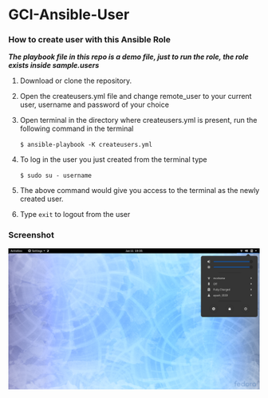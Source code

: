# GCI-Ansible-User
### How to create user with this Ansible Role

___The playbook file in this repo is a demo file, just to run the role, the role exists inside sample.users___

1. Download or clone the repository.

2. Open the createusers.yml file and change remote_user to your current user, username and password of your choice


4. Open terminal in the directory where createusers.yml is present, run the following command in the terminal
    
    `$ ansible-playbook -K createusers.yml`
    
5. To log in the user you just created from the terminal type
    
    `$ sudo su - username`
 
6. The above command would give you access to the terminal as the newly created user.

7. Type `exit` to logout from the user     

### Screenshot

![alt text](https://github.com/Ayush19-01/GCI-Ansible-User/blob/master/Screenshot%20from%202020-01-11%2019-35-57.png)
